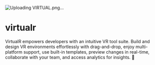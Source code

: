 ![Uploading VIRTUAL.png…]()
# virtualr
VirtualR empowers developers with an intuitive VR tool suite. Build and design VR environments effortlessly with drag-and-drop, enjoy multi-platform support, use built-in templates, preview changes in real-time, collaborate with your team, and access analytics for insights. 🚀
